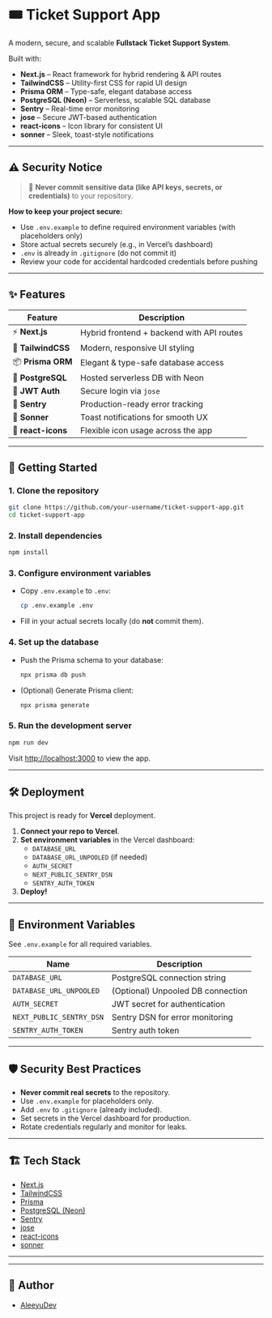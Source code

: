 # 🎟️ Ticket Support App

A modern, secure, and scalable **Fullstack Ticket Support System**.

Built with:

- **Next.js** – React framework for hybrid rendering & API routes
- **TailwindCSS** – Utility-first CSS for rapid UI design
- **Prisma ORM** – Type-safe, elegant database access
- **PostgreSQL (Neon)** – Serverless, scalable SQL database
- **Sentry** – Real-time error monitoring
- **jose** – Secure JWT-based authentication
- **react-icons** – Icon library for consistent UI
- **sonner** – Sleek, toast-style notifications

---

## ⚠️ Security Notice

> 🛑 **Never commit sensitive data (like API keys, secrets, or credentials)** to your repository.

**How to keep your project secure:**

- Use `.env.example` to define required environment variables (with placeholders only)
- Store actual secrets securely (e.g., in Vercel’s dashboard)
- `.env` is already in `.gitignore` (do not commit it)
- Review your code for accidental hardcoded credentials before pushing

---

## ✨ Features

| Feature              | Description                                      |
|----------------------|--------------------------------------------------|
| ⚡ **Next.js**        | Hybrid frontend + backend with API routes        |
| 🎨 **TailwindCSS**    | Modern, responsive UI styling                    |
| 📦 **Prisma ORM**     | Elegant & type-safe database access              |
| 🐘 **PostgreSQL**     | Hosted serverless DB with Neon                   |
| 🔐 **JWT Auth**       | Secure login via `jose`                          |
| 🐛 **Sentry**         | Production-ready error tracking                  |
| 🔔 **Sonner**         | Toast notifications for smooth UX                |
| 🎯 **react-icons**    | Flexible icon usage across the app               |

---

## 🚀 Getting Started

### 1. Clone the repository

```bash
git clone https://github.com/your-username/ticket-support-app.git
cd ticket-support-app
```

### 2. Install dependencies

```bash
npm install
```

### 3. Configure environment variables

- Copy `.env.example` to `.env`:

  ```bash
  cp .env.example .env
  ```

- Fill in your actual secrets locally (do **not** commit them).

### 4. Set up the database

- Push the Prisma schema to your database:

  ```bash
  npx prisma db push
  ```

- (Optional) Generate Prisma client:

  ```bash
  npx prisma generate
  ```

### 5. Run the development server

```bash
npm run dev
```

Visit [http://localhost:3000](http://localhost:3000) to view the app.

---

## 🛠️ Deployment

This project is ready for **Vercel** deployment.

1. **Connect your repo to Vercel**.
2. **Set environment variables** in the Vercel dashboard:
   - `DATABASE_URL`
   - `DATABASE_URL_UNPOOLED` (if needed)
   - `AUTH_SECRET`
   - `NEXT_PUBLIC_SENTRY_DSN`
   - `SENTRY_AUTH_TOKEN`
3. **Deploy!**

---

## 🧩 Environment Variables

See `.env.example` for all required variables.

| Name                    | Description                        |
|-------------------------|------------------------------------|
| `DATABASE_URL`          | PostgreSQL connection string       |
| `DATABASE_URL_UNPOOLED` | (Optional) Unpooled DB connection  |
| `AUTH_SECRET`           | JWT secret for authentication      |
| `NEXT_PUBLIC_SENTRY_DSN`| Sentry DSN for error monitoring    |
| `SENTRY_AUTH_TOKEN`     | Sentry auth token                  |

---

## 🛡️ Security Best Practices

- **Never commit real secrets** to the repository.
- Use `.env.example` for placeholders only.
- Add `.env` to `.gitignore` (already included).
- Set secrets in the Vercel dashboard for production.
- Rotate credentials regularly and monitor for leaks.

---

## 🏗️ Tech Stack

- [Next.js](https://nextjs.org/)
- [TailwindCSS](https://tailwindcss.com/)
- [Prisma](https://www.prisma.io/)
- [PostgreSQL (Neon)](https://neon.tech/)
- [Sentry](https://sentry.io/)
- [jose](https://github.com/panva/jose)
- [react-icons](https://react-icons.github.io/react-icons/)
- [sonner](https://sonner.emilkowal.ski/)

---

---

## 👤 Author

- [AleeyuDev](https://github.com/aleeyudev)
